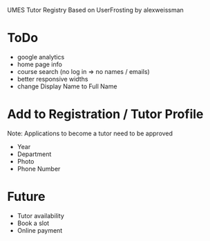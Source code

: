 UMES Tutor Registry
Based on UserFrosting by alexweissman

ToDo
====

 - google analytics
 - home page info
 - course search (no log in => no names / emails)
 - better responsive widths
 - change Display Name to Full Name


Add to Registration / Tutor Profile
===================================

Note: Applications to become a tutor need to be approved
 - Year
 - Department
 - Photo
 - Phone Number


Future
======

 - Tutor availability
 - Book a slot
 - Online payment
